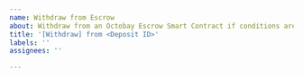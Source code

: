 ```yaml
---
name: Withdraw from Escrow
about: Withdraw from an Octobay Escrow Smart Contract if conditions are met.
title: '[Withdraw] from <Deposit ID>'
labels: ''
assignees: ''

---
```


<!-- Only the ID in the title is relevant. You can leave the body blank or add a note. You can delete this comment. -->
